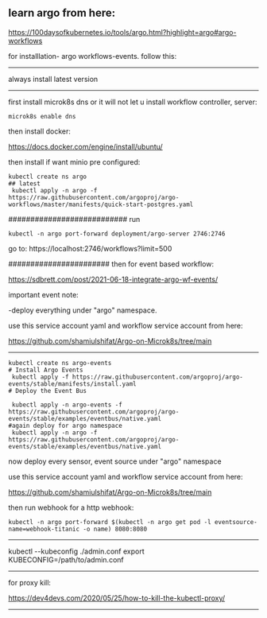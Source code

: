 ## learn argo from here: 
https://100daysofkubernetes.io/tools/argo.html?highlight=argo#argo-workflows

for installlation- argo workflows-events. follow this:
**********************************

always install latest version

**********************************
first install microk8s dns or it will not let u install workflow controller, server:
```
microk8s enable dns
```
then install docker:

https://docs.docker.com/engine/install/ubuntu/


then install if want minio pre configured:
```
kubectl create ns argo
## latest
 kubectl apply -n argo -f https://raw.githubusercontent.com/argoproj/argo-workflows/master/manifests/quick-start-postgres.yaml

```
###########################
run 
```
kubectl -n argo port-forward deployment/argo-server 2746:2746
```

go to: 
https://localhost:2746/workflows?limit=500


#######################
then for event based workflow:

https://sdbrett.com/post/2021-06-18-integrate-argo-wf-events/

important event note:

-deploy everything under "argo" namespace.

use this service account yaml and workflow service account from here:

https://github.com/shamiulshifat/Argo-on-Microk8s/tree/main

***********************
```
kubectl create ns argo-events
# Install Argo Events
 kubectl apply -f https://raw.githubusercontent.com/argoproj/argo-events/stable/manifests/install.yaml
# Deploy the Event Bus

 kubectl apply -n argo-events -f https://raw.githubusercontent.com/argoproj/argo-events/stable/examples/eventbus/native.yaml
#again deploy for argo namespace
 kubectl apply -n argo -f https://raw.githubusercontent.com/argoproj/argo-events/stable/examples/eventbus/native.yaml
```
now deploy every sensor, event source under "argo" namespace

use this service account yaml and workflow service account from here:

https://github.com/shamiulshifat/Argo-on-Microk8s/tree/main


then run webhook for a http webhook:
```
kubectl -n argo port-forward $(kubectl -n argo get pod -l eventsource-name=webhook-titanic -o name) 8080:8080
```

*****************************
kubectl --kubeconfig ./admin.conf
export KUBECONFIG=/path/to/admin.conf

***********************
for proxy kill:

https://dev4devs.com/2020/05/25/how-to-kill-the-kubectl-proxy/

**************************
